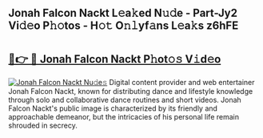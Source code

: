 ## Jonah Falcon Nackt L𝚎a𝚔ed N𝚞𝚍e - Part-Jy2 Vi𝚍𝚎o P𝚑𝚘tos - H𝚘𝚝 O𝚗𝚕yf𝚊ns L𝚎a𝚔s z6hFE

# <h2><a href="http://kfatqll.oniu.top/?m=Jonah+Falcon+Nackt">🔗👉 🔴 Jonah Falcon Nackt P𝚑ot𝚘𝚜 V𝚒d𝚎o</a></h2>

[![Jonah Falcon Nackt Nu𝚍e𝚜](https://i.imgur.com/0qMVB7G.gif)](http://kfatqll.oniu.top/?m=Jonah+Falcon+Nackt)
Digital content provider and web entertainer Jonah Falcon Nackt, known for distributing dance and lifestyle knowledge through solo and collaborative dance routines and short videos. Jonah Falcon Nackt's public image is characterized by its friendly and approachable demeanor, but the intricacies of his personal life remain shrouded in secrecy.  
